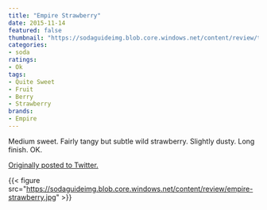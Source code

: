 ```yaml
---
title: "Empire Strawberry"
date: 2015-11-14
featured: false
thumbnail: "https://sodaguideimg.blob.core.windows.net/content/review/thumbs/empire-strawberry.jpg"
categories:
- soda
ratings:
- Ok
tags:
- Quite Sweet
- Fruit
- Berry
- Strawberry
brands:
- Empire
---
```


Medium sweet. Fairly tangy but subtle wild strawberry. Slightly dusty. Long finish. OK.

[Originally posted to Twitter.](https://twitter.com/Cavorter/status/665624947314827264)

{{< figure src="https://sodaguideimg.blob.core.windows.net/content/review/empire-strawberry.jpg" >}}

